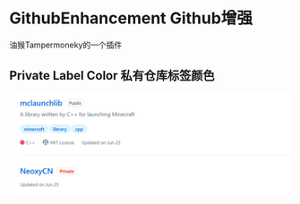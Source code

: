 # GithubEnhancement Github增强
油猴Tampermoneky的一个插件  
## Private Label Color 私有仓库标签颜色  
![Private Label Color](/1.png "Private Label Color")
